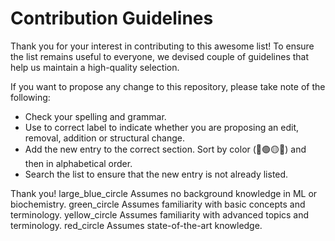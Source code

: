 # Contribution Guidelines
Thank you for your interest in contributing to this awesome list! To ensure the list remains useful to everyone, 
we devised couple of guidelines that help us maintain a high-quality selection. 

If you want to propose any change to this repository, please take note of the following: 
- Check your spelling and grammar.
- Use to correct label to indicate whether you are proposing an edit, removal, addition or structural change.
- Add the new entry to the correct section. Sort by color (🔵🟢🟡🔴) and then in alphabetical order.
- Search the list to ensure that the new entry is not already listed.

Thank you!
large_blue_circle Assumes no background knowledge in ML or biochemistry.
green_circle Assumes familiarity with basic concepts and terminology.
yellow_circle Assumes familiarity with advanced topics and terminology.
red_circle Assumes state-of-the-art knowledge.


